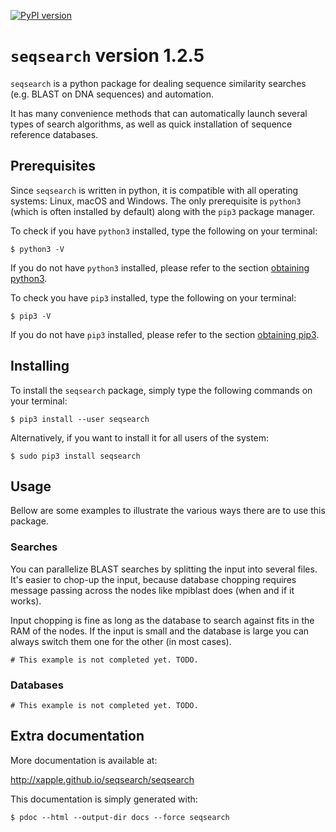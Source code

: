[![PyPI version](https://badge.fury.io/py/seqsearch.svg)](https://badge.fury.io/py/seqsearch)

# `seqsearch` version 1.2.5

`seqsearch` is a python package for dealing sequence similarity searches (e.g. BLAST on DNA sequences) and automation.

It has many convenience methods that can automatically launch several types of search algorithms, as well as quick installation of sequence reference databases.

## Prerequisites

Since `seqsearch` is written in python, it is compatible with all operating systems: Linux, macOS and Windows. The only prerequisite is `python3` (which is often installed by default) along with the `pip3` package manager.

To check if you have `python3` installed, type the following on your terminal:

    $ python3 -V

If you do not have `python3` installed, please refer to the section [obtaining python3](docs/installing_tips.md#obtaining-python3).

To check you have `pip3` installed, type the following on your terminal:

    $ pip3 -V

If you do not have `pip3` installed, please refer to the section [obtaining pip3](docs/installing_tips.md#obtaining-pip3).

## Installing

To install the `seqsearch` package, simply type the following commands on your terminal:

    $ pip3 install --user seqsearch

Alternatively, if you want to install it for all users of the system:

    $ sudo pip3 install seqsearch

## Usage

Bellow are some examples to illustrate the various ways there are to use this package.

### Searches

You can parallelize BLAST searches by splitting the input into several files. It's easier to chop-up the input, because database chopping requires message passing across the nodes like mpiblast does (when and if it works).

Input chopping is fine as long as the database to search against fits in the RAM of the nodes. If the input is small and the database is large you can always switch them one for the other (in most cases).

    # This example is not completed yet. TODO.

### Databases

    # This example is not completed yet. TODO.

## Extra documentation

More documentation is available at:

<http://xapple.github.io/seqsearch/seqsearch>

This documentation is simply generated with:

    $ pdoc --html --output-dir docs --force seqsearch